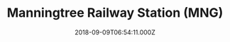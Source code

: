 ---
date: 2018-09-09T06:54:11.000Z
title: Manningtree Railway Station (MNG)
latitude: 51.949132169355515
longitude: 1.045376224799872
category: checkin
---